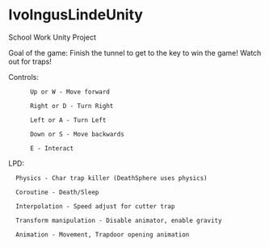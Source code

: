 # IvoIngusLindeUnity
School Work Unity Project

Goal of the game: Finish the tunnel to get to the key to win the game! Watch out for traps!

Controls: 

          Up or W - Move forward

          Right or D - Turn Right
          
          Left or A - Turn Left
          
          Down or S - Move backwards
          
          E - Interact
          
LPD:

      Physics - Char trap killer (DeathSphere uses physics)
      
      Coroutine - Death/Sleep
      
      Interpolation - Speed adjust for cutter trap
      
      Transform manipulation - Disable animator, enable gravity
      
      Animation - Movement, Trapdoor opening animation
